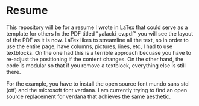 # Resume
This repository will be for a resume I wrote in LaTex that could serve as a template for others
In the PDF titled "yalacki_cv.pdf" you will see the layout of the PDF as it is now. 
LaTex likes to streamline all the text, so in order to use the entire page, have columns, pictures, lines, etc, I had to use textblocks. On the one had this is a terrible approach becuase you have to re-adjust the positioning if the content changes. On the other hand, the code is modular so that if you remove a textblock, everything else is still there. 

For the example, you have to install the open source font mundo sans std (otf) and the microsoft font verdana. I am currently trying to find an open source replacement for verdana that achieves the same aesthetic. 
